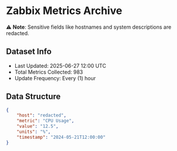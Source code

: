 # Zabbix Metrics Archive

⚠️ **Note**: Sensitive fields like hostnames and system descriptions are redacted.

## Dataset Info
- Last Updated: 2025-06-27 12:00 UTC
- Total Metrics Collected: 983
- Update Frequency: Every (1) hour

## Data Structure
```json
{
    "host": "redacted",
    "metric": "CPU Usage",
    "value": "12.5",
    "units": "%",
    "timestamp": "2024-05-21T12:00:00"
}
```
